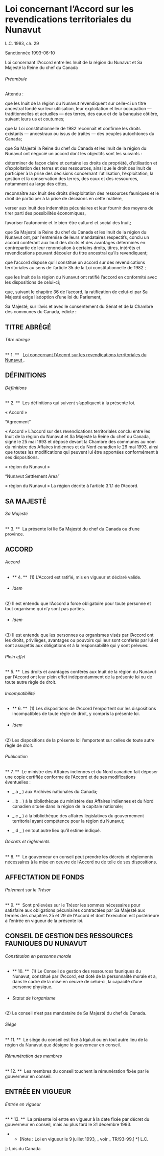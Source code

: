 #  Loi concernant l’Accord sur les revendications territoriales du Nunavut

L.C.  1993, ch. 29

Sanctionnée 1993-06-10

Loi concernant l’Accord entre les Inuit de la région du Nunavut et Sa Majesté
la Reine du chef du Canada

######  Préambule

Attendu :

que les Inuit de la région du Nunavut revendiquent sur celle-ci un titre
ancestral fondé sur leur utilisation, leur exploitation et leur occupation —
traditionnelles et actuelles — des terres, des eaux et de la banquise côtière,
suivant leurs us et coutumes;

que la  Loi constitutionnelle de 1982  reconnaît et confirme les droits
existants — ancestraux ou issus de traités — des peuples autochtones du
Canada;

que Sa Majesté la Reine du chef du Canada et les Inuit de la région du Nunavut
ont négocié un accord dont les objectifs sont les suivants :

déterminer de façon claire et certaine les droits de propriété, d’utilisation
et d’exploitation des terres et des ressources, ainsi que le droit des Inuit
de participer à la prise des décisions concernant l’utilisation,
l’exploitation, la gestion et la conservation des terres, des eaux et des
ressources, notamment au large des côtes,

reconnaître aux Inuit des droits d’exploitation des ressources fauniques et le
droit de participer à la prise de décisions en cette matière,

verser aux Inuit des indemnités pécuniaires et leur fournir des moyens de
tirer parti des possibilités économiques,

favoriser l’autonomie et le bien-être culturel et social des Inuit;

que Sa Majesté la Reine du chef du Canada et les Inuit de la région du Nunavut
ont, par l’entremise de leurs mandataires respectifs, conclu un accord
conférant aux Inuit des droits et des avantages déterminés en contrepartie de
leur renonciation à certains droits, titres, intérêts et revendications
pouvant découler du titre ancestral qu’ils revendiquent;

que l’accord dispose qu’il constitue un accord sur des revendications
territoriales au sens de l’article 35 de la  Loi constitutionnelle de 1982  ;

que les Inuit de la région du Nunavut ont ratifié l’accord en conformité avec
les dispositions de celui-ci;

que, suivant le chapitre 36 de l’accord, la ratification de celui-ci par Sa
Majesté exige l’adoption d’une loi du Parlement,

Sa Majesté, sur l’avis et avec le consentement du Sénat et de la Chambre des
communes du Canada, édicte :

##  TITRE ABRÉGÉ

######  Titre abrégé

** 1\.  **    [ Loi concernant l’Accord sur les revendications territoriales du Nunavut ](/fra/lois/N-28.7) . 

##  DÉFINITIONS

######  Définitions

** 2\.  **  Les définitions qui suivent s’appliquent à la présente loi. 

« Accord »

“Agreement”

    

« Accord »  L’accord sur des revendications territoriales conclu entre les
Inuit de la région du Nunavut et Sa Majesté la Reine du chef du Canada, signé
le 25 mai 1993 et déposé devant la Chambre des communes au nom du ministre des
Affaires indiennes et du Nord canadien le 26 mai 1993, ainsi que toutes les
modifications qui peuvent lui être apportées conformément à ses dispositions.

« région du Nunavut »

“Nunavut Settlement Area”

    

« région du Nunavut »  La région décrite à l’article 3.1.1 de l’Accord.

##  SA MAJESTÉ

######  Sa Majesté

** 3\.  **  La présente loi lie Sa Majesté du chef du Canada ou d’une province. 

##  ACCORD

######  Accord

  * ** 4\.  **  (1) L’Accord est ratifié, mis en vigueur et déclaré valide. 

  * ######  Idem 

(2) Il est entendu que l’Accord a force obligatoire pour toute personne et
tout organisme qui n’y sont pas parties.

  * ######  Idem 

(3) Il est entendu que les personnes ou organismes visés par l’Accord ont les
droits, privilèges, avantages ou pouvoirs qui leur sont conférés par lui et
sont assujettis aux obligations et à la responsabilité qui y sont prévues.

######  Plein effet

** 5\.  **  Les droits et avantages conférés aux Inuit de la région du Nunavut par l’Accord ont leur plein effet indépendamment de la présente loi ou de toute autre règle de droit. 

######  Incompatibilité

  * ** 6\.  **  (1) Les dispositions de l’Accord l’emportent sur les dispositions incompatibles de toute règle de droit, y compris la présente loi. 

  * ######  Idem 

(2) Les dispositions de la présente loi l’emportent sur celles de toute autre
règle de droit.

######  Publication

** 7\.  **  Le ministre des Affaires indiennes et du Nord canadien fait déposer une copie certifiée conforme de l’Accord et de ses modifications éventuelles : 

  * _ a _ ) aux Archives nationales du Canada; 

  * _ b _ ) à la bibliothèque du ministère des Affaires indiennes et du Nord canadien située dans la région de la capitale nationale; 

  * _ c _ ) à la bibliothèque des affaires législatives du gouvernement territorial ayant compétence pour la région du Nunavut; 

  * _ d _ ) en tout autre lieu qu’il estime indiqué. 

######  Décrets et règlements

** 8\.  **  Le gouverneur en conseil peut prendre les décrets et règlements nécessaires à la mise en oeuvre de l’Accord ou de telle de ses dispositions. 

##  AFFECTATION DE FONDS

######  Paiement sur le Trésor

** 9\.  **  Sont prélevées sur le Trésor les sommes nécessaires pour satisfaire aux obligations pécuniaires contractées par Sa Majesté aux termes des chapitres 25 et 29 de l’Accord et dont l’exécution est postérieure à l’entrée en vigueur de la présente loi. 

##  CONSEIL DE GESTION DES RESSOURCES FAUNIQUES DU NUNAVUT

######  Constitution en personne morale

  * ** 10\.  **  (1) Le Conseil de gestion des ressources fauniques du Nunavut, constitué par l’Accord, est doté de la personnalité morale et a, dans le cadre de la mise en oeuvre de celui-ci, la capacité d’une personne physique. 

  * ######  Statut de l’organisme 

(2) Le conseil n’est pas mandataire de Sa Majesté du chef du Canada.

######  Siège

** 11\.  **  Le siège du conseil est fixé à Iqaluit ou en tout autre lieu de la région du Nunavut que désigne le gouverneur en conseil. 

######  Rémunération des membres

** 12\.  **  Les membres du conseil touchent la rémunération fixée par le gouverneur en conseil. 

##  ENTRÉE EN VIGUEUR

######  Entrée en vigueur

** *  13\.  **  La présente loi entre en vigueur à la date fixée par décret du gouverneur en conseil, mais au plus tard le 31 décembre 1993. 

  * *  [Note : Loi en vigueur le 9 juillet 1993, _ voir _ TR/93-99.] 
  *[
  L.C.

 ]: Lois du Canada

